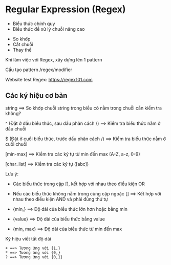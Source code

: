 # Regular Expression (Regex)

- Biểu thức chính quy
- Biểu thức để xử lý chuỗi nâng cao

* So khớp
* Cắt chuỗi
* Thay thế

Khi làm việc với Regex, xây dựng lên 1 pattern

Cấu tạo pattern
/regex/modifier

Website test Regex: https://regex101.com

## Các ký hiệu cơ bản

string ==> So khớp chuỗi string trong biểu có nằm trong chuỗi cần kiểm tra không?

^ (Đặt ở đầu biểu thức, sau dấu phân cách /) ==> Kiểm tra biểu thức nằm ở đầu chuỗi

$ (Đặt ở cuối biểu thức, trước dấu phân cách /) ==> Kiểm tra biểu thức nằm ở cuối chuỗi

[min-max] ==> Kiểm tra các ký tự từ min đến max (A-Z, a-z, 0-9)

[char_list] ==> Kiểm tra các ký tự ([abc])

Lưu ý:

- Các biểu thức trong cặp [], kết hợp với nhau theo điều kiện OR
- Nếu các biểu thức không nằm trong cùng cặp ngoặc [] ==> Kết hợp với nhau theo điều kiện AND và phải đúng thứ tự

- {min,} ==> Độ dài của biểu thức lớn hơn hoặc bằng min

- {value} ==> Độ dài của biểu thức bằng value

- {min, max} ==> Độ dài của biểu thức từ min đến max

Ký hiệu viết tắt độ dài

```
+ ==> Tương ứng với {1,}
* ==> Tương ứng với {0,}
? ==> Tương ứng với {0,1}
```
